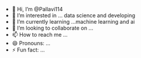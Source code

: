 - 👋 Hi, I’m @Pallavi114
- 👀 I’m interested in ... data science and developing
- 🌱 I’m currently learning ...machine learning and ai
- 💞️ I’m looking to collaborate on ...
- 📫 How to reach me ...
- 😄 Pronouns: ...
- ⚡ Fun fact: ...

<!---
Pallavi114/Pallavi114 is a ✨ special ✨ repository because its `README.md` (this file) appears on your GitHub profile.
You can click the Preview link to take a look at your changes.
--->
